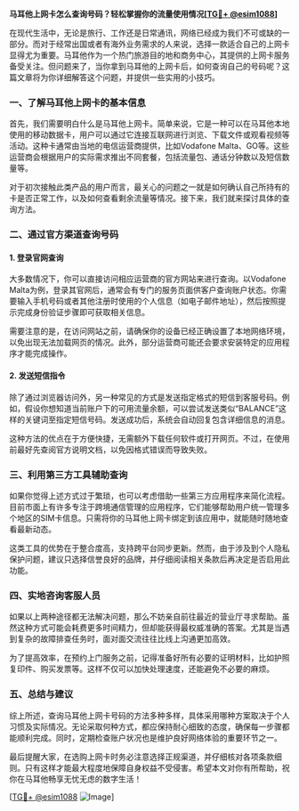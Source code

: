 **马耳他上网卡怎么查询号码？轻松掌握你的流量使用情况[[TG💪+ @esim1088](https://t.me/s/esim1088)]**

在现代生活中，无论是旅行、工作还是日常通讯，网络已经成为我们不可或缺的一部分。而对于经常出国或者有海外业务需求的人来说，选择一款适合自己的上网卡显得尤为重要。马耳他作为一个热门旅游目的地和商务中心，其提供的上网卡服务备受关注。但问题来了，当你拿到马耳他的上网卡后，如何查询自己的号码呢？这篇文章将为你详细解答这个问题，并提供一些实用的小技巧。

### 一、了解马耳他上网卡的基本信息

首先，我们需要明白什么是马耳他上网卡。简单来说，它是一种可以在马耳他本地使用的移动数据卡，用户可以通过它连接互联网进行浏览、下载文件或观看视频等活动。这种卡通常由当地的电信运营商提供，比如Vodafone Malta、GO等。这些运营商会根据用户的实际需求推出不同套餐，包括流量包、通话分钟数以及短信数量等。

对于初次接触此类产品的用户而言，最关心的问题之一就是如何确认自己所持有的卡是否正常工作，以及如何查看剩余流量等情况。接下来，我们就来探讨具体的查询方法。

### 二、通过官方渠道查询号码

#### 1. 登录官网查询
大多数情况下，你可以直接访问相应运营商的官方网站来进行查询。以Vodafone Malta为例，登录其官网后，通常会有专门的服务页面供客户查询账户状态。你需要输入手机号码或者其他注册时使用的个人信息（如电子邮件地址），然后按照提示完成身份验证步骤即可获取相关信息。

需要注意的是，在访问网站之前，请确保你的设备已经正确设置了本地网络环境，以免出现无法加载网页的情况。此外，部分运营商可能还会要求安装特定的应用程序才能完成操作。

#### 2. 发送短信指令
除了通过浏览器访问外，另一种常见的方式是发送指定格式的短信到客服号码。例如，假设你想知道当前账户下的可用流量余额，可以尝试发送类似“BALANCE”这样的关键词至指定短信号码。发送成功后，系统会自动回复包含详细信息的消息。

这种方法的优点在于方便快捷，无需额外下载任何软件或打开网页。不过，在使用前最好先查阅官方说明文档，以免因格式错误而导致失败。

### 三、利用第三方工具辅助查询

如果你觉得上述方式过于繁琐，也可以考虑借助一些第三方应用程序来简化流程。目前市面上有许多专注于跨境通信管理的应用程序，它们能够帮助用户统一管理多个地区的SIM卡信息。只需将你的马耳他上网卡绑定到该应用中，就能随时随地查看最新动态。

这类工具的优势在于整合度高，支持跨平台同步更新。然而，由于涉及到个人隐私保护问题，建议只选择信誉良好的品牌，并仔细阅读相关条款后再决定是否启用此功能。

### 四、实地咨询客服人员

如果以上两种途径都无法解决问题，那么不妨亲自前往最近的营业厅寻求帮助。虽然这种方式可能会耗费更多时间精力，但却能获得最权威准确的答案。尤其是当遇到复杂的故障排查任务时，面对面交流往往比线上沟通更加高效。

为了提高效率，在预约上门服务之前，记得准备好所有必要的证明材料，比如护照复印件、购买发票等。这样不仅可以加快处理速度，还能避免不必要的麻烦。

### 五、总结与建议

综上所述，查询马耳他上网卡号码的方法多种多样，具体采用哪种方案取决于个人习惯及实际情况。无论采取何种方式，都应保持耐心细致的态度，确保每一步骤都能顺利完成。同时，定期检查账户状况也是维护良好网络体验的重要环节之一。

最后提醒大家，在选购上网卡时务必注意选择正规渠道，并仔细核对各项条款细则。只有这样才能最大程度地保障自身权益不受侵害。希望本文对你有所帮助，祝你在马耳他畅享无忧无虑的数字生活！

[[TG💪+ @esim1088](https://t.me/s/esim1088) ![Image](https://i.postimg.cc/4NQfJmqS/Snipaste-2025-05-13-00-14-12.png)]